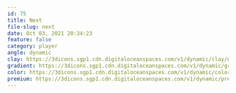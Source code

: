 ```yaml
---
id: 75
title: Next
file-slug: next
date: Oct 03, 2021 20:34:23
feature: false
category: player
angle: dynamic
clay: https://3dicons.sgp1.cdn.digitaloceanspaces.com/v1/dynamic/clay/next-dynamic-clay.png
gradient: https://3dicons.sgp1.cdn.digitaloceanspaces.com/v1/dynamic/gradient/next-dynamic-gradient.png
color: https://3dicons.sgp1.cdn.digitaloceanspaces.com/v1/dynamic/color/next-dynamic-color.png
premium: https://3dicons.sgp1.cdn.digitaloceanspaces.com/v1/dynamic/premium/next-dynamic-premium.png
---
```

